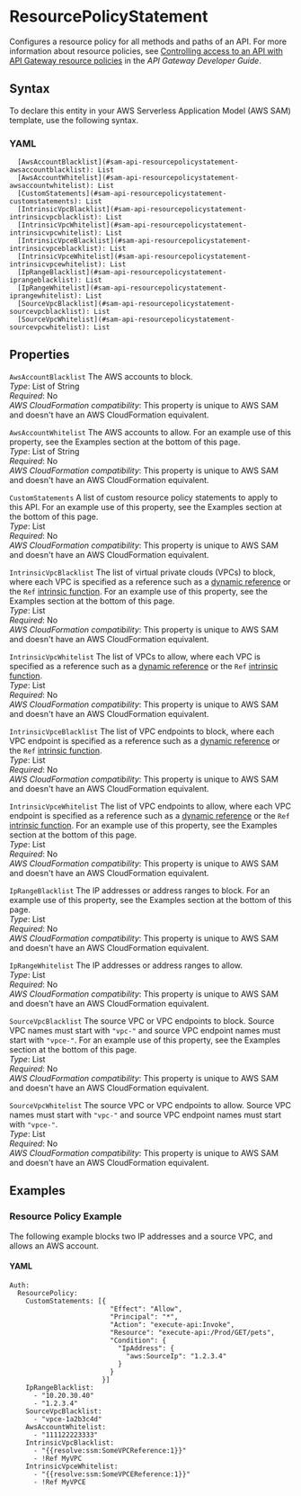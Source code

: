 # ResourcePolicyStatement<a name="sam-property-api-resourcepolicystatement"></a>

Configures a resource policy for all methods and paths of an API\. For more information about resource policies, see [Controlling access to an API with API Gateway resource policies](https://docs.aws.amazon.com/apigateway/latest/developerguide/apigateway-resource-policies.html) in the *API Gateway Developer Guide*\.

## Syntax<a name="sam-property-api-resourcepolicystatement-syntax"></a>

To declare this entity in your AWS Serverless Application Model \(AWS SAM\) template, use the following syntax\.

### YAML<a name="sam-property-api-resourcepolicystatement-syntax.yaml"></a>

```
  [AwsAccountBlacklist](#sam-api-resourcepolicystatement-awsaccountblacklist): List
  [AwsAccountWhitelist](#sam-api-resourcepolicystatement-awsaccountwhitelist): List
  [CustomStatements](#sam-api-resourcepolicystatement-customstatements): List
  [IntrinsicVpcBlacklist](#sam-api-resourcepolicystatement-intrinsicvpcblacklist): List
  [IntrinsicVpcWhitelist](#sam-api-resourcepolicystatement-intrinsicvpcwhitelist): List
  [IntrinsicVpceBlacklist](#sam-api-resourcepolicystatement-intrinsicvpceblacklist): List
  [IntrinsicVpceWhitelist](#sam-api-resourcepolicystatement-intrinsicvpcewhitelist): List
  [IpRangeBlacklist](#sam-api-resourcepolicystatement-iprangeblacklist): List
  [IpRangeWhitelist](#sam-api-resourcepolicystatement-iprangewhitelist): List
  [SourceVpcBlacklist](#sam-api-resourcepolicystatement-sourcevpcblacklist): List
  [SourceVpcWhitelist](#sam-api-resourcepolicystatement-sourcevpcwhitelist): List
```

## Properties<a name="sam-property-api-resourcepolicystatement-properties"></a>

 `AwsAccountBlacklist`   <a name="sam-api-resourcepolicystatement-awsaccountblacklist"></a>
The AWS accounts to block\.  
*Type*: List of String  
*Required*: No  
*AWS CloudFormation compatibility*: This property is unique to AWS SAM and doesn't have an AWS CloudFormation equivalent\.

 `AwsAccountWhitelist`   <a name="sam-api-resourcepolicystatement-awsaccountwhitelist"></a>
The AWS accounts to allow\. For an example use of this property, see the Examples section at the bottom of this page\.  
*Type*: List of String  
*Required*: No  
*AWS CloudFormation compatibility*: This property is unique to AWS SAM and doesn't have an AWS CloudFormation equivalent\.

 `CustomStatements`   <a name="sam-api-resourcepolicystatement-customstatements"></a>
A list of custom resource policy statements to apply to this API\. For an example use of this property, see the Examples section at the bottom of this page\.  
*Type*: List  
*Required*: No  
*AWS CloudFormation compatibility*: This property is unique to AWS SAM and doesn't have an AWS CloudFormation equivalent\.

 `IntrinsicVpcBlacklist`   <a name="sam-api-resourcepolicystatement-intrinsicvpcblacklist"></a>
The list of virtual private clouds \(VPCs\) to block, where each VPC is specified as a reference such as a [dynamic reference](https://docs.aws.amazon.com/AWSCloudFormation/latest/UserGuide/dynamic-references.html) or the `Ref` [intrinsic function](https://docs.aws.amazon.com/AWSCloudFormation/latest/UserGuide/intrinsic-function-reference-ref.html)\. For an example use of this property, see the Examples section at the bottom of this page\.  
*Type*: List  
*Required*: No  
*AWS CloudFormation compatibility*: This property is unique to AWS SAM and doesn't have an AWS CloudFormation equivalent\.

 `IntrinsicVpcWhitelist`   <a name="sam-api-resourcepolicystatement-intrinsicvpcwhitelist"></a>
The list of VPCs to allow, where each VPC is specified as a reference such as a [dynamic reference](https://docs.aws.amazon.com/AWSCloudFormation/latest/UserGuide/dynamic-references.html) or the `Ref` [intrinsic function](https://docs.aws.amazon.com/AWSCloudFormation/latest/UserGuide/intrinsic-function-reference-ref.html)\.  
*Type*: List  
*Required*: No  
*AWS CloudFormation compatibility*: This property is unique to AWS SAM and doesn't have an AWS CloudFormation equivalent\.

 `IntrinsicVpceBlacklist`   <a name="sam-api-resourcepolicystatement-intrinsicvpceblacklist"></a>
The list of VPC endpoints to block, where each VPC endpoint is specified as a reference such as a [dynamic reference](https://docs.aws.amazon.com/AWSCloudFormation/latest/UserGuide/dynamic-references.html) or the `Ref` [intrinsic function](https://docs.aws.amazon.com/AWSCloudFormation/latest/UserGuide/intrinsic-function-reference-ref.html)\.  
*Type*: List  
*Required*: No  
*AWS CloudFormation compatibility*: This property is unique to AWS SAM and doesn't have an AWS CloudFormation equivalent\.

 `IntrinsicVpceWhitelist`   <a name="sam-api-resourcepolicystatement-intrinsicvpcewhitelist"></a>
The list of VPC endpoints to allow, where each VPC endpoint is specified as a reference such as a [dynamic reference](https://docs.aws.amazon.com/AWSCloudFormation/latest/UserGuide/dynamic-references.html) or the `Ref` [intrinsic function](https://docs.aws.amazon.com/AWSCloudFormation/latest/UserGuide/intrinsic-function-reference-ref.html)\. For an example use of this property, see the Examples section at the bottom of this page\.  
*Type*: List  
*Required*: No  
*AWS CloudFormation compatibility*: This property is unique to AWS SAM and doesn't have an AWS CloudFormation equivalent\.

 `IpRangeBlacklist`   <a name="sam-api-resourcepolicystatement-iprangeblacklist"></a>
The IP addresses or address ranges to block\. For an example use of this property, see the Examples section at the bottom of this page\.  
*Type*: List  
*Required*: No  
*AWS CloudFormation compatibility*: This property is unique to AWS SAM and doesn't have an AWS CloudFormation equivalent\.

 `IpRangeWhitelist`   <a name="sam-api-resourcepolicystatement-iprangewhitelist"></a>
The IP addresses or address ranges to allow\.  
*Type*: List  
*Required*: No  
*AWS CloudFormation compatibility*: This property is unique to AWS SAM and doesn't have an AWS CloudFormation equivalent\.

 `SourceVpcBlacklist`   <a name="sam-api-resourcepolicystatement-sourcevpcblacklist"></a>
The source VPC or VPC endpoints to block\. Source VPC names must start with `"vpc-"` and source VPC endpoint names must start with `"vpce-"`\. For an example use of this property, see the Examples section at the bottom of this page\.  
*Type*: List  
*Required*: No  
*AWS CloudFormation compatibility*: This property is unique to AWS SAM and doesn't have an AWS CloudFormation equivalent\.

 `SourceVpcWhitelist`   <a name="sam-api-resourcepolicystatement-sourcevpcwhitelist"></a>
The source VPC or VPC endpoints to allow\. Source VPC names must start with `"vpc-"` and source VPC endpoint names must start with `"vpce-"`\.  
*Type*: List  
*Required*: No  
*AWS CloudFormation compatibility*: This property is unique to AWS SAM and doesn't have an AWS CloudFormation equivalent\.

## Examples<a name="sam-property-api-resourcepolicystatement--examples"></a>

### Resource Policy Example<a name="sam-property-api-resourcepolicystatement--examples--resource-policy-example"></a>

The following example blocks two IP addresses and a source VPC, and allows an AWS account\.

#### YAML<a name="sam-property-api-resourcepolicystatement--examples--resource-policy-example--yaml"></a>

```
Auth:
  ResourcePolicy:
    CustomStatements: [{
                         "Effect": "Allow",
                         "Principal": "*",
                         "Action": "execute-api:Invoke",
                         "Resource": "execute-api:/Prod/GET/pets",
                         "Condition": {
                           "IpAddress": {
                             "aws:SourceIp": "1.2.3.4"
                           }
                         }
                       }]
    IpRangeBlacklist:
      - "10.20.30.40"
      - "1.2.3.4"
    SourceVpcBlacklist:
      - "vpce-1a2b3c4d"
    AwsAccountWhitelist:
      - "111122223333"
    IntrinsicVpcBlacklist:
      - "{{resolve:ssm:SomeVPCReference:1}}" 
      - !Ref MyVPC
    IntrinsicVpceWhitelist:
      - "{{resolve:ssm:SomeVPCEReference:1}}" 
      - !Ref MyVPCE
```